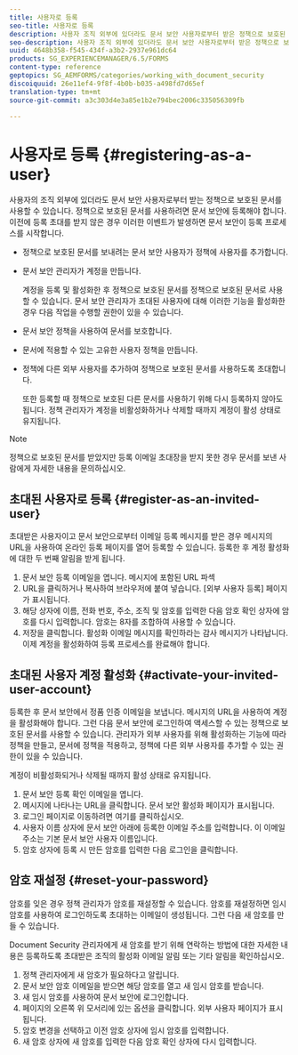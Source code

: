 ```yaml
---
title: 사용자로 등록
seo-title: 사용자로 등록
description: 사용자 조직 외부에 있더라도 문서 보안 사용자로부터 받은 정책으로 보호된 문서를 사용하는 방법을 알아봅니다.
seo-description: 사용자 조직 외부에 있더라도 문서 보안 사용자로부터 받은 정책으로 보호된 문서를 사용하는 방법을 알아봅니다.
uuid: 4648b358-f545-434f-a3b2-2937e961dc64
products: SG_EXPERIENCEMANAGER/6.5/FORMS
content-type: reference
geptopics: SG_AEMFORMS/categories/working_with_document_security
discoiquuid: 26e11ef4-9f8f-4b0b-b035-a498fd7d65ef
translation-type: tm+mt
source-git-commit: a3c303d4e3a85e1b2e794bec2006c335056309fb

---
```



# 사용자로 등록 {#registering-as-a-user}

사용자의 조직 외부에 있더라도 문서 보안 사용자로부터 받는 정책으로 보호된 문서를 사용할 수 있습니다. 정책으로 보호된 문서를 사용하려면 문서 보안에 등록해야 합니다. 이전에 등록 초대를 받지 않은 경우 이러한 이벤트가 발생하면 문서 보안이 등록 프로세스를 시작합니다.

* 정책으로 보호된 문서를 보내려는 문서 보안 사용자가 정책에 사용자를 추가합니다.
* 문서 보안 관리자가 계정을 만듭니다.

   계정을 등록 및 활성화한 후 정책으로 보호된 문서를 정책으로 보호된 문서로 사용할 수 있습니다. 문서 보안 관리자가 초대된 사용자에 대해 이러한 기능을 활성화한 경우 다음 작업을 수행할 권한이 있을 수 있습니다.

* 문서 보안 정책을 사용하여 문서를 보호합니다.
* 문서에 적용할 수 있는 고유한 사용자 정책을 만듭니다.
* 정책에 다른 외부 사용자를 추가하여 정책으로 보호된 문서를 사용하도록 초대합니다.

   또한 등록할 때 정책으로 보호된 다른 문서를 사용하기 위해 다시 등록하지 않아도 됩니다. 정책 관리자가 계정을 비활성화하거나 삭제할 때까지 계정이 활성 상태로 유지됩니다.

>[!NOTE]
>
>정책으로 보호된 문서를 받았지만 등록 이메일 초대장을 받지 못한 경우 문서를 보낸 사람에게 자세한 내용을 문의하십시오.

## 초대된 사용자로 등록 {#register-as-an-invited-user}

초대받은 사용자이고 문서 보안으로부터 이메일 등록 메시지를 받은 경우 메시지의 URL을 사용하여 온라인 등록 페이지를 열어 등록할 수 있습니다. 등록한 후 계정 활성화에 대한 두 번째 알림을 받게 됩니다.

1. 문서 보안 등록 이메일을 엽니다. 메시지에 포함된 URL 파섹
1. URL을 클릭하거나 복사하여 브라우저에 붙여 넣습니다. [외부 사용자 등록] 페이지가 표시됩니다.
1. 해당 상자에 이름, 전화 번호, 주소, 조직 및 암호를 입력한 다음 암호 확인 상자에 암호를 다시 입력합니다. 암호는 8자를 조합하여 사용할 수 있습니다.
1. 저장을 클릭합니다. 활성화 이메일 메시지를 확인하라는 감사 메시지가 나타납니다. 이제 계정을 활성화하여 등록 프로세스를 완료해야 합니다.

## 초대된 사용자 계정 활성화 {#activate-your-invited-user-account}

등록한 후 문서 보안에서 정품 인증 이메일을 보냅니다. 메시지의 URL을 사용하여 계정을 활성화해야 합니다. 그런 다음 문서 보안에 로그인하여 액세스할 수 있는 정책으로 보호된 문서를 사용할 수 있습니다. 관리자가 외부 사용자를 위해 활성화하는 기능에 따라 정책을 만들고, 문서에 정책을 적용하고, 정책에 다른 외부 사용자를 추가할 수 있는 권한이 있을 수 있습니다.

계정이 비활성화되거나 삭제될 때까지 활성 상태로 유지됩니다.

1. 문서 보안 등록 확인 이메일을 엽니다.
1. 메시지에 나타나는 URL을 클릭합니다. 문서 보안 활성화 페이지가 표시됩니다.
1. 로그인 페이지로 이동하려면 여기를 클릭하십시오.
1. 사용자 이름 상자에 문서 보안 아래에 등록한 이메일 주소를 입력합니다. 이 이메일 주소는 기본 문서 보안 사용자 이름입니다.
1. 암호 상자에 등록 시 만든 암호를 입력한 다음 로그인을 클릭합니다.

## 암호 재설정 {#reset-your-password}

암호를 잊은 경우 정책 관리자가 암호를 재설정할 수 있습니다. 암호를 재설정하면 임시 암호를 사용하여 로그인하도록 초대하는 이메일이 생성됩니다. 그런 다음 새 암호를 만들 수 있습니다.

Document Security 관리자에게 새 암호를 받기 위해 연락하는 방법에 대한 자세한 내용은 등록하도록 초대받은 조직의 활성화 이메일 알림 또는 기타 알림을 확인하십시오.

1. 정책 관리자에게 새 암호가 필요하다고 알립니다.
1. 문서 보안 암호 이메일을 받으면 해당 암호를 열고 새 임시 암호를 받습니다.
1. 새 임시 암호를 사용하여 문서 보안에 로그인합니다.
1. 페이지의 오른쪽 위 모서리에 있는 옵션을 클릭합니다. 외부 사용자 페이지가 표시됩니다.
1. 암호 변경을 선택하고 이전 암호 상자에 임시 암호를 입력합니다.
1. 새 암호 상자에 새 암호를 입력한 다음 암호 확인 상자에 다시 입력합니다.

